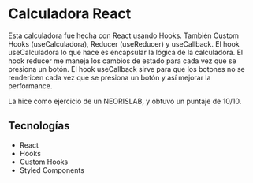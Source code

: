 # Calculadora React 

Esta calculadora fue hecha con React usando Hooks. También Custom Hooks (useCalculadora), Reducer (useReducer) y useCallback.
El hook useCalculadora lo que hace es encapsular la lógica de la calculadora. El hook reducer me maneja los cambios de estado para cada vez que se presiona un botón. El hook useCallback sirve para que los botones no se rendericen cada vez que se presiona un botón y así mejorar la performance.

La hice como ejercicio de un NEORISLAB, y obtuvo un puntaje de 10/10.

## Tecnologías
- React
- Hooks
- Custom Hooks
- Styled Components
